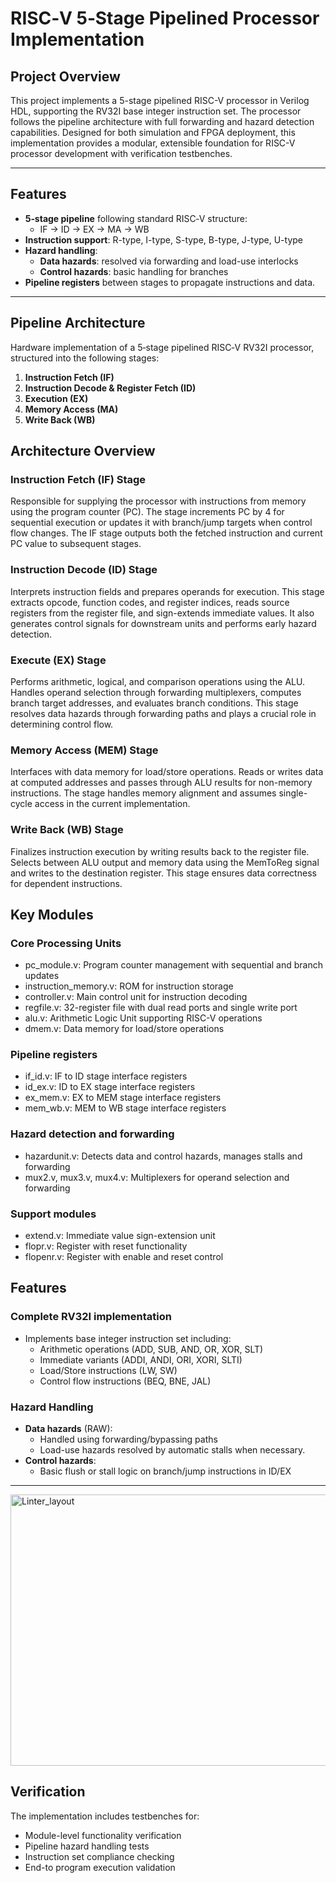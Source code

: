 # RISC‑V 5‑Stage Pipelined Processor Implementation

## Project Overview
This project implements a 5-stage pipelined RISC-V processor in Verilog HDL, supporting the RV32I base integer instruction set. The processor follows the pipeline architecture with full forwarding and hazard detection capabilities. Designed for both simulation and FPGA deployment, this implementation provides a modular, extensible foundation for RISC-V processor development with verification testbenches.

---

## Features

- **5‑stage pipeline** following standard RISC‑V structure:
  - IF → ID → EX → MA → WB
- **Instruction support**: R-type, I-type, S-type, B-type, J-type, U-type
- **Hazard handling**:
  - **Data hazards**: resolved via forwarding and load-use interlocks
  - **Control hazards**: basic handling for branches
- **Pipeline registers** between stages to propagate instructions and data.

---

## Pipeline Architecture

Hardware implementation of a 5‑stage pipelined RISC‑V RV32I processor, structured into the following stages:

1. **Instruction Fetch (IF)**  
2. **Instruction Decode & Register Fetch (ID)**  
3. **Execution (EX)**  
4. **Memory Access (MA)**  
5. **Write Back (WB)**  

## Architecture Overview

### Instruction Fetch (IF) Stage
Responsible for supplying the processor with instructions from memory using the program counter (PC). The stage increments PC by 4 for sequential execution or updates it with branch/jump targets when control flow changes. The IF stage outputs both the fetched instruction and current PC value to subsequent stages.

### Instruction Decode (ID) Stage
Interprets instruction fields and prepares operands for execution. This stage extracts opcode, function codes, and register indices, reads source registers from the register file, and sign-extends immediate values. It also generates control signals for downstream units and performs early hazard detection.

### Execute (EX) Stage
Performs arithmetic, logical, and comparison operations using the ALU. Handles operand selection through forwarding multiplexers, computes branch target addresses, and evaluates branch conditions. This stage resolves data hazards through forwarding paths and plays a crucial role in determining control flow.

### Memory Access (MEM) Stage
Interfaces with data memory for load/store operations. Reads or writes data at computed addresses and passes through ALU results for non-memory instructions. The stage handles memory alignment and assumes single-cycle access in the current implementation.

### Write Back (WB) Stage
Finalizes instruction execution by writing results back to the register file. Selects between ALU output and memory data using the MemToReg signal and writes to the destination register. This stage ensures data correctness for dependent instructions.

## Key Modules

### Core Processing Units
- pc_module.v: Program counter management with sequential and branch updates
- instruction_memory.v: ROM for instruction storage
- controller.v: Main control unit for instruction decoding
- regfile.v: 32-register file with dual read ports and single write port
- alu.v: Arithmetic Logic Unit supporting RISC-V operations
- dmem.v: Data memory for load/store operations

### Pipeline registers
- if_id.v: IF to ID stage interface registers
- id_ex.v: ID to EX stage interface registers
- ex_mem.v: EX to MEM stage interface registers
- mem_wb.v: MEM to WB stage interface registers

### Hazard detection and forwarding
- hazardunit.v: Detects data and control hazards, manages stalls and forwarding
- mux2.v, mux3.v, mux4.v: Multiplexers for operand selection and forwarding

### Support modules
- extend.v: Immediate value sign-extension unit
- flopr.v: Register with reset functionality
- flopenr.v: Register with enable and reset control

## Features
### Complete RV32I implementation
- Implements base integer instruction set including:
   - Arithmetic operations (ADD, SUB, AND, OR, XOR, SLT)
   - Immediate variants (ADDI, ANDI, ORI, XORI, SLTI)
   - Load/Store instructions (LW, SW)
   - Control flow instructions (BEQ, BNE, JAL)

### Hazard Handling

- **Data hazards** (RAW):
  - Handled using forwarding/bypassing paths
  - Load-use hazards resolved by automatic stalls when necessary.
- **Control hazards**:
  - Basic flush or stall logic on branch/jump instructions in ID/EX

---

<img width="1105" height="434" alt="Linter_layout" src="https://github.com/user-attachments/assets/5fc4cd4e-ca57-4959-9bf5-1e7b4f59fe61" />

## Verification
The implementation includes testbenches for:
- Module-level functionality verification
- Pipeline hazard handling tests
- Instruction set compliance checking
- End-to program execution validation

<!--
## Performance

- Ideal **CPI = 1**, under pipeline conditions :contentReference.  
- Achieves instruction-level parallelism by overlapping stages
- No structural hazards due to separate resources per stage.

---

## Usage & Simulation

1. **Instantiate** the `top_pipeline` module in your testbench.  
2. **Drive inputs**:
   - `clk`, `reset`
   - Instruction memory loaded with RV32I binaries  
3. **Run simulation** 
4. **Monitor outputs**:
   - PC, register file contents, memory interface  
   - Insert test programs to verify hazard handling and correct execution
-->

